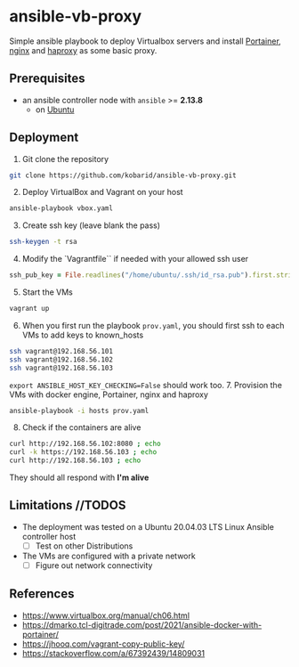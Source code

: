 # **ansible-vb-proxy**

Simple ansible playbook to deploy Virtualbox servers and install [Portainer](https://www.portainer.io/), [nginx](https://nginx.org/) and [haproxy](http://www.haproxy.org/) as some basic proxy.

## Prerequisites

* an ansible controller node with `ansible` >= **2.13.8**
  * on [Ubuntu](https://docs.ansible.com/ansible/latest/installation_guide/installation_distros.html#installing-ansible-on-ubuntu)

## Deployment
1. Git clone the repository
```bash
git clone https://github.com/kobarid/ansible-vb-proxy.git
```
2. Deploy VirtualBox and Vagrant on your host
```bash
ansible-playbook vbox.yaml
```
3. Create ssh key (leave blank the pass)
```bash
ssh-keygen -t rsa
```
4. Modify the `Vagrantfile`` if needed with your allowed ssh user
```ruby
ssh_pub_key = File.readlines("/home/ubuntu/.ssh/id_rsa.pub").first.strip
``` 
5. Start the VMs
```bash
vagrant up
```
6. When you first run the playbook `prov.yaml`, you should first ssh to each VMs to add keys to known_hosts
```bash
ssh vagrant@192.168.56.101
ssh vagrant@192.168.56.102
ssh vagrant@192.168.56.103
```
`export ANSIBLE_HOST_KEY_CHECKING=False` should work too.
7. Provision the VMs with docker engine, Portainer, nginx and haproxy
```bash
ansible-playbook -i hosts prov.yaml
```
8. Check if the containers are alive
```bash
curl http://192.168.56.102:8080 ; echo
curl -k https://192.168.56.103 ; echo
curl http://192.168.56.103 ; echo
```
They should all respond with **I'm alive**

## Limitations //TODOS
* The deployment was tested on a Ubuntu 20.04.03 LTS Linux Ansible controller host
  - [ ] Test on other Distributions
* The VMs are configured with a private network
  - [ ] Figure out network connectivity

## References
* https://www.virtualbox.org/manual/ch06.html
* https://dmarko.tcl-digitrade.com/post/2021/ansible-docker-with-portainer/
* https://jhooq.com/vagrant-copy-public-key/
* https://stackoverflow.com/a/67392439/14809031
